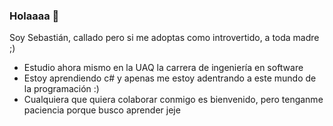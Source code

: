 ### Holaaaa 🤠
Soy Sebastián, callado pero si me adoptas como introvertido, a toda madre ;)
- Estudio ahora mismo en la UAQ la carrera de ingeniería en software
- Estoy aprendiendo c# y apenas me estoy adentrando a este mundo de la programación :)
- Cualquiera que quiera colaborar conmigo es bienvenido, pero tenganme paciencia porque busco aprender jeje
<!--



-->
